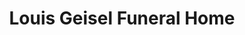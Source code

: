 ---
title: "Louis Geisel Funeral Home"
url: /bedford/louis-geisel-funeral-home/
shop: Bestattungen
---
